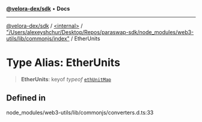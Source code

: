 [**@velora-dex/sdk**](../../../../README.md) • **Docs**

***

[@velora-dex/sdk](../../../../globals.md) / [\<internal\>](../../../README.md) / ["/Users/alexeyshchur/Desktop/Repos/paraswap-sdk/node\_modules/web3-utils/lib/commonjs/index"](../README.md) / EtherUnits

# Type Alias: EtherUnits

> **EtherUnits**: keyof *typeof* [`ethUnitMap`](../variables/ethUnitMap.md)

## Defined in

node\_modules/web3-utils/lib/commonjs/converters.d.ts:33
